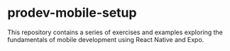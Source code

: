 # prodev-mobile-setup
This repository contains a series of exercises and examples exploring the fundamentals of mobile development using React Native and Expo.
